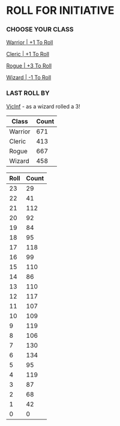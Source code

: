 # ROLL FOR INITIATIVE
### CHOOSE YOUR CLASS

[Warrior | +1 To Roll](https://github.com/benjaminsampica/benjaminsampica/issues/new?title=roll%7Cwarrior&body=Just+click+%27Submit+new+issue%27.)

[Cleric | +1 To Roll](https://github.com/benjaminsampica/benjaminsampica/issues/new?title=roll%7Ccleric&body=Just+click+%27Submit+new+issue%27.)

[Rogue | +3 To Roll](https://github.com/benjaminsampica/benjaminsampica/issues/new?title=roll%7Crogue&body=Just+click+%27Submit+new+issue%27.)

[Wizard | -1 To Roll](https://github.com/benjaminsampica/benjaminsampica/issues/new?title=roll%7Cwizard&body=Just+click+%27Submit+new+issue%27.)
### LAST ROLL BY
[VicInf](https://www.github.com/VicInf) - as a wizard rolled a 3!

|Class|Count|
|-|-|
|Warrior|671|
|Cleric|413|
|Rogue|667|
|Wizard|458|

|Roll|Count|
|-|-|
|23|29
|22|41
|21|112
|20|92
|19|84
|18|95
|17|118
|16|99
|15|110
|14|86
|13|110
|12|117
|11|107
|10|109
|9|119
|8|106
|7|130
|6|134
|5|95
|4|119
|3|87
|2|68
|1|42
|0|0
